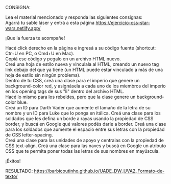 CONSIGNA:

Lea el material mencionado y responda las siguientes consignas:  
Agarrá tu sable láser y entrá a esta página https://ejercicio-css-star-wars.netlify.app/   

¡Que la fuerza te acompañe!  

  Hacé click derecho en la página e ingresá a su código fuente (shortcut: Ctr+U en PC, o Cmd+U en Mac).  
  Copiá ese código y pegalo en un archivo HTML nuevo.  
  Creá una hoja de estilo nueva y vinculala al HTML, creando un nuevo tag link debajo del que ya tiene (un HTML puede estar vinculado a más de una hoja de estilo sin ningún problema).  
  Dentro de tu CSS, creá una clase para el imperio que genere un background-color red, y asignásela a cada uno de los miembros del imperio en los opening tags de sus "li" dentro del archivo HTML.  
  Hacé lo mismo para los rebeldes, pero que la clase genere un background-color blue.  
  Creá un ID para Darth Vader que aumente el tamaño de la letra de su nombre y un ID para Luke que lo ponga en itálica. 
  Creá una clase para los soldados que les defina un borde a rayas usando la propiedad de CSS border, y buscá en Google qué valores podés darle a border. 
  Creá una clase para los soldados que aumente el espacio entre sus letras con la propiedad de CSS letter-spacing.  
  Creá una clase para las unidades de apoyo y centralas con la propiedad de CSS text-align. 
  Creá una clase para las naves y buscá en Google un atributo CSS que te permita poner todas las letras de sus nombres en mayúscula. 

¡Éxitos! 

RESULTADO: https://barbicoutinho.github.io/UADE_DW_UVA2_Formato-de-texto/
